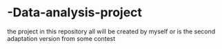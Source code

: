 # -Data-analysis-project
the project in this repository all will be created by myself or  is the second adaptation version from some contest
